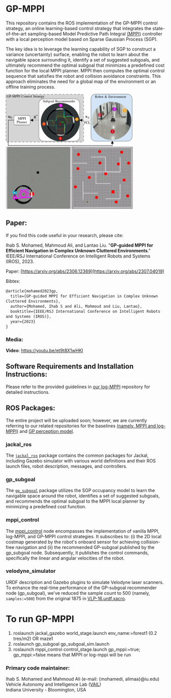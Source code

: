 # GP-MPPI

This repository contains the ROS implementation of the GP-MPPI control strategy, an online learning-based control strategy that integrates the state-of-the-art sampling-based Model Predictive Path Integral [(MPPI)](https://arc.aiaa.org/doi/pdf/10.2514/1.G001921) controller with a local perception model based on Sparse Gaussian Process (SGP).

The key idea is to leverage the learning capability of SGP to construct a variance (uncertainty) surface, enabling the robot to learn about the navigable space surrounding it, identify a set of suggested subgoals, and ultimately recommend the optimal subgoal that minimizes a predefined cost function for the local MPPI planner. MPPI then computes the optimal control sequence that satisfies the robot and collision avoidance constraints. This approach eliminates the need for a global map of the environment or an offline training process.

<img src="media/GP-MPPI-Architecture.png" alt="GP-MPPI-Architecture" width="400"> <img src="media/MU1_SM_T2_2x.gif" alt="Maze 1, Sample Mode (SM)" width="400">

## Paper:

If you find this code useful in your research, please cite:

Ihab S. Mohamed, Mahmoud Ali, and Lantao Liu. "**GP-guided MPPI for Efficient Navigation in Complex Unknown Cluttered Environments**." IEEE/RSJ International Conference on Intelligent Robots and Systems (IROS), 2023.

Paper: [https://arxiv.org/abs/2306.12369](https://arxiv.org/abs/2307.04019)

Bibtex:
```
@article{mohamed2023gp,
  title={GP-guided MPPI for Efficient Navigation in Complex Unknown Cluttered Environments},
  author={Mohamed, Ihab S and Ali, Mahmoud and Liu, Lantao},
  booktitle={IEEE/RSJ International Conference on Intelligent Robots and Systems (IROS)},
  year={2023}
}
```

### Media:
**Video**: https://youtu.be/et9t8X1wHKI

## Software Requirements and Installation Instructions:
 Please refer to the provided guidelines in [our log-MPPI](https://github.com/IhabMohamed/log-MPPI_ros#software-requirements) repository for detailed instructions. 

## ROS Packages:

The entire project will be uploaded soon; however, we are currently referring to our related repositories for the baselines [(namely, MPPI and log-MPPI)](https://github.com/IhabMohamed/log-MPPI_ros) and [GP perception model](https://github.com/mahmoud-a-ali/vsgp_pcl).

### jackal_ros
The [`jackal_ros`](https://github.com/IhabMohamed/GP-MPPI/tree/main/jackal_ros) package contains the common packages for Jackal, including Gazebo simulator with various world definitions and their ROS launch files, robot description, messages, and controllers. 

### gp_subgoal
The [`gp_subgoal`](https://github.com/IhabMohamed/GP-MPPI/tree/main/gp_subgoal) package utilizes the SGP occupancy model to learn the navigable space around the robot, identifies a set of suggested subgoals, and recommends the optimal subgoal to the MPPI local planner by minimizing a predefined cost function.

### mppi_control
The [mppi_control](https://github.com/IhabMohamed/GP-MPPI/tree/main/mppi_control) node encompasses the implementation of vanilla MPPI, log-MPPI, and GP-MPPI control strategies. It subscribes to: (i) the 2D local costmap generated by the robot's onboard sensor for achieving collision-free navigation and (ii) the recommended GP-subgoal published by the gp_subgoal node. Subsequently, it publishes the control commands, specifically the linear and angular velocities of the robot.

### velodyne_simulator
URDF description and Gazebo plugins to simulate Velodyne laser scanners. To enhance the real-time performance of the GP-subgoal recommender node (gp_subgoal), we've reduced the sample count to 500 (namely, `samples:=500`) from the original 1875 in [VLP-16.urdf.xacro](https://github.com/IhabMohamed/GP-MPPI/blob/b7faf0006f1730d14fbecce75b2f87f48c5e7671/velodyne_simulator/velodyne_description/urdf/VLP-16.urdf.xacro#L16).

# To run GP-MPPI
1. roslaunch jackal_gazebo world_stage.launch env_name:=forest1 (0.2 tres/m2) OR maze1
2. roslaunch  gp_subgoal gp_subgoal_sim.launch
4. roslaunch mppi_control control_stage.launch gp_mppi:=true; gp_mppi:=false means that MPPI or log-mppi will be run 


### Primary code maintainer:
Ihab S. Mohamed and Mahmoud Ali (e-mail: {mohamedi, alimaa}@iu.edu)\
Vehicle Autonomy and Intelligence Lab ([VAIL](https://vail.sice.indiana.edu/))\
Indiana University - Bloomington, USA


